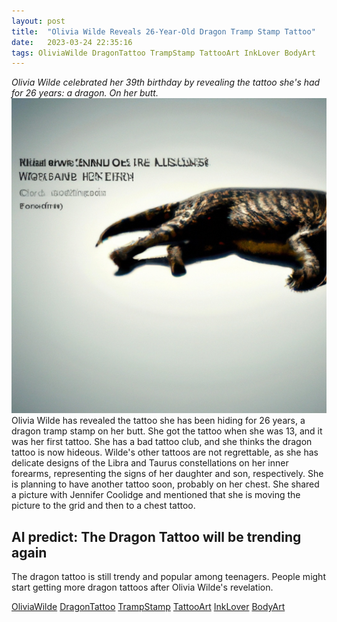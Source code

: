 ```yaml
---
layout: post
title:  "Olivia Wilde Reveals 26-Year-Old Dragon Tramp Stamp Tattoo"
date:   2023-03-24 22:35:16 
tags: OliviaWilde DragonTattoo TrampStamp TattooArt InkLover BodyArt
---
```

*Olivia Wilde celebrated her 39th birthday by revealing the tattoo she's had for 26 years: a dragon. On her butt.*
![Image](/assets/7ffa1c87-050e-4626-b948-9e3b92f06e93.jpg) 
Olivia Wilde has revealed the tattoo she has been hiding for 26 years, a dragon tramp stamp on her butt. She got the tattoo when she was 13, and it was her first tattoo. She has a bad tattoo club, and she thinks the dragon tattoo is now hideous. Wilde's other tattoos are not regrettable, as she has delicate designs of the Libra and Taurus constellations on her inner forearms, representing the signs of her daughter and son, respectively. She is planning to have another tattoo soon, probably on her chest. She shared a picture with Jennifer Coolidge and mentioned that she is moving the picture to the grid and then to a chest tattoo. 

## AI predict: The Dragon Tattoo will be trending again
The dragon tattoo is still trendy and popular among teenagers. People might start getting more dragon tattoos after Olivia Wilde's revelation. 

[OliviaWilde](/OliviaWilde) [DragonTattoo](/DragonTattoo) [TrampStamp](/TrampStamp) [TattooArt](/TattooArt) [InkLover](/InkLover) [BodyArt](/BodyArt)